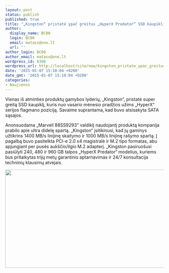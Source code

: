 ```yaml
---
layout: post
status: publish
published: true
title: "„Kingston“ pristatė ypač greitus „HyperX Predator“ SSD kaupiklius"
author:
  display_name: BC00
  login: BC00
  email: matasx@one.lt
  url: ''
author_login: BC00
author_email: matasx@one.lt
wordpress_id: 8398
wordpress_url: http://localhost/site/new/kingston_pristate_ypac_greitus_hyperx_predator_ssd_kaupiklius/
date: '2015-01-07 15:10:04 +0200'
date_gmt: '2015-01-07 15:10:04 +0200'
categories:
- Naujienos
---
```

<p>
	Vienas i&scaron; atminties produktų gamybos lyderių, &bdquo;Kingston&ldquo;, pristatė super greitą SSD kaupiklį, kuris nuo vasario mėnesio pradžios užims &bdquo;HyperX&ldquo; serijos flagmano poziciją. Savaime suprantama, kad buvo atsisakyta SATA sąsajos.</p>
<p>
	Anonsuodama &bdquo;Marvell 88SS9293&ldquo; valdiklį naudojantį produktą kompanija prabilo apie ultra didelę spartą. &bdquo;Kingston&ldquo; įsitikinusi, kad jų gaminys užtikrins 1400 MB/s linijinę skaitymo ir 1000 MB/s linijinę ra&scaron;ymo spartą. Į pagalbą buvo pasitelkta PCI-e 2.0 x4 magistralė ir M.2 tipo formatas, abu apjungiant per pusės auk&scaron;čio/ilgio M.2 adapterį. &bdquo;Kingston pasiruo&scaron;usi pasiūlyti 240, 480 ir 960 GB talpos &bdquo;HyperX Predator&ldquo; modelius, kuriems bus pritaikytas trijų metų garantinis aptarnavimas ir 24/7 konsultacija techninių klausimų atvejais.</p>
<p>
	<img alt="" src="http://technews.lt/userfiles/Kingston-Predator-In-Hand.png" style="width: 520px; height: 312px;" /></p>
